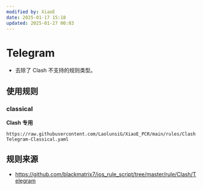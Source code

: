 ```yaml
---
modified by: XiaoE
date: 2025-01-17 15:18
updated: 2025-01-27 00:03
---
```


# Telegram
- 去除了 Clash 不支持的规则类型。

## 使用规则

### classical

**Clash 专用**
```
https://raw.githubusercontent.com/LaolunsiG/XiaoE_PCR/main/rules/Clash.Meta/Telegram/Clash-Telegram-Classical.yaml
```

## 规则来源
- https://github.com/blackmatrix7/ios_rule_script/tree/master/rule/Clash/Telegram

